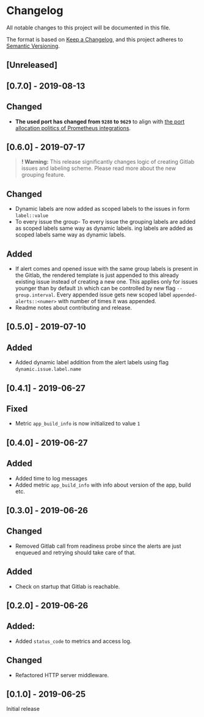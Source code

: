 # Changelog
All notable changes to this project will be documented in this file.

The format is based on [Keep a Changelog](https://keepachangelog.com/en/1.0.0/),
and this project adheres to [Semantic Versioning](https://semver.org/spec/v2.0.0.html).

## [Unreleased]

## [0.7.0] - 2019-08-13

## Changed
- **The used port has changed from `9288` to `9629`** to align with [the port allocation politics of Prometheus integrations](https://github.com/prometheus/prometheus/wiki/Default-port-allocations).

## [0.6.0] - 2019-07-17

>**! Warning:** This release significantly changes logic of creating Gitlab issues and labeling scheme. 
Please read more about the new grouping feature.  

## Changed
- Dynamic labels are now added as scoped labels to the issues in form `label::value`
- To every issue the group- To every issue the grouping labels are added as scoped labels same way as dynamic labels. 
ing labels are added as scoped labels same way as dynamic labels. 

## Added
- If alert comes and opened issue with the same group labels is present in the Gitlab, 
the rendered template is just appended to this already existing issue instead of creating a new one.
This applies only for issues younger than by default `1h` which can be controlled by new flag `--group.interval`. 
Every appended issue gets new scoped label `appended-alerts::<numer>` with number of times it was appended.
- Readme notes about contributing and release.

## [0.5.0] - 2019-07-10

## Added
- Added dynamic label addition from the alert labels using flag `dynamic.issue.label.name`

## [0.4.1] - 2019-06-27

## Fixed
- Metric `app_build_info` is now initialized to value `1`

## [0.4.0] - 2019-06-27

## Added
- Added time to log messages
- Added metric `app_build_info` with info about version of the app, build etc.

## [0.3.0] - 2019-06-26

## Changed
- Removed Gitlab call from readiness probe since the alerts
are just enqueued and retrying should take care of that.

## Added
- Check on startup that Gitlab is reachable.

## [0.2.0] - 2019-06-26

## Added:
- Added `status_code` to metrics and access log.

## Changed
- Refactored HTTP server middleware.

## [0.1.0] - 2019-06-25

Initial release

